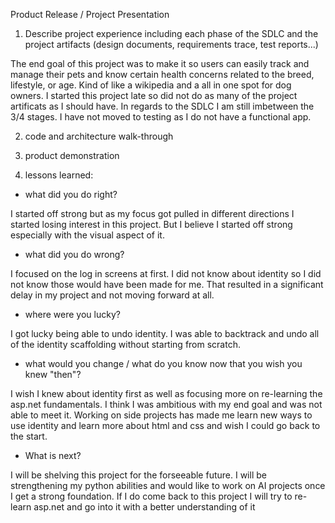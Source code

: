 Product Release / Project Presentation

1. Describe project experience including each phase of the SDLC and the project artifacts (design documents, requirements trace, test reports...)

The end goal of this project was to make it so users can easily track and manage their pets and know certain health concerns related to the breed, lifestyle, or age. Kind of like a wikipedia and a all in one spot for dog owners. I started this project late so did not do as many of the project artificats as I should have. In regards to the SDLC I am still imbetween the 3/4 stages. I have not moved to testing as I do not have a functional app.


2. code and architecture walk-through
3. product demonstration

4. lessons learned:
- what did you do right?

I started off strong but as my focus got pulled in different directions I started losing interest in this project. But I believe I started off strong especially with the visual aspect of it.

- what did you do wrong?

I focused on the log in screens at first. I did not know about identity so I did not know those would have been made for me. That resulted in a significant delay in my project and not moving forward at all.

- where were you lucky?

I got lucky being able to undo identity. I was able to backtrack and undo all of the identity scaffolding without starting from scratch.

- what would you change / what do you know now that you wish you knew "then"?

I wish I knew about identity first as well as focusing more on re-learning the asp.net fundamentals. I think I was ambitious with my end goal and was not able to meet it. Working on side projects has made me learn new ways to use identity and learn more about html and css and wish I could go back to the start.

- What is next? 

I will be shelving this project for the forseeable future. I will be strengthening my python abilities and would like to work on AI projects once I get a strong foundation. If I do come back to this project I will try to re-learn asp.net and go into it with a better understanding of it
